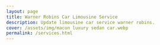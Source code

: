 ```yaml
---
layout: page
title: Warner Robins Car Limousine Service
description: Update limousine car service warner robins.
cover: /assets/img/macon luxury sedan car.webp
permalink: /services.html
---
```




